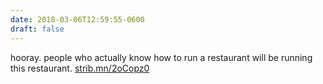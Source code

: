 ```yaml
---
date: 2018-03-06T12:59:55-0600
draft: false
---
```


hooray. people who actually know how to run a restaurant will be running this restaurant. [strib.mn/2oCopz0](http://strib.mn/2oCopz0)

